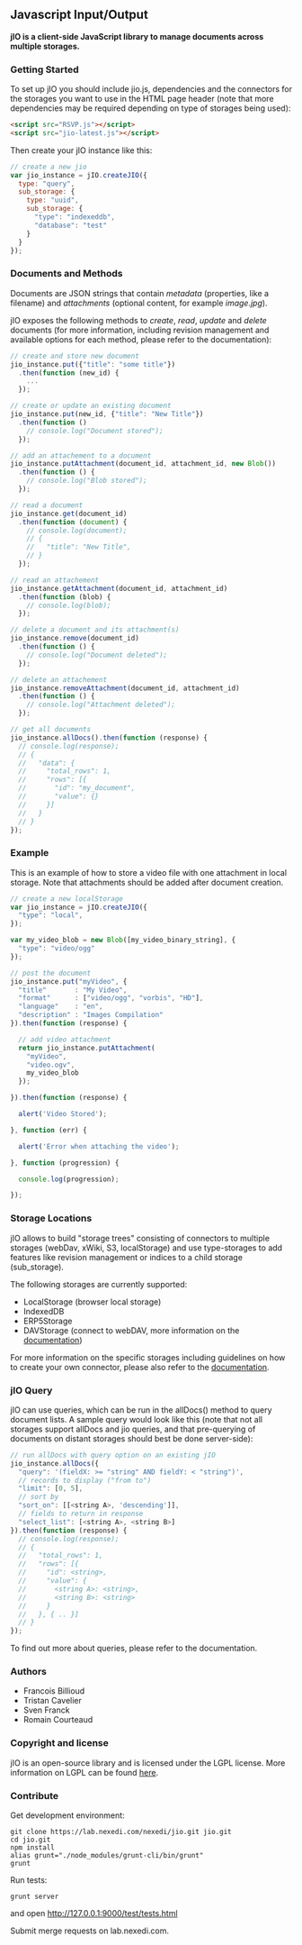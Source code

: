 ## Javascript Input/Output

**jIO is a client-side JavaScript library to manage documents across multiple
  storages.**

### Getting Started

To set up jIO you should include jio.js, dependencies and the connectors for the storages
you want to use in the HTML page header (note that more dependencies may be required
depending on type of storages being used):

```html
<script src="RSVP.js"></script>
<script src="jio-latest.js"></script>
```

Then create your jIO instance like this:

```javascript
// create a new jio
var jio_instance = jIO.createJIO({
  type: "query",
  sub_storage: {
    type: "uuid",
    sub_storage: {
      "type": "indexeddb",
      "database": "test"
    }
  }
});
```

### Documents and Methods

Documents are JSON strings that contain *metadata* (properties, like a filename)
and *attachments* (optional content, for example *image.jpg*).

jIO exposes the following methods to *create*, *read*, *update* and *delete* documents
(for more information, including revision management and available options for
each method, please refer to the documentation):

```javascript
// create and store new document
jio_instance.put({"title": "some title"})
  .then(function (new_id) {
    ...
  });

// create or update an existing document
jio_instance.put(new_id, {"title": "New Title"})
  .then(function () 
    // console.log("Document stored");
  });

// add an attachement to a document
jio_instance.putAttachment(document_id, attachment_id, new Blob())
  .then(function () {
    // console.log("Blob stored");
  });

// read a document
jio_instance.get(document_id)
  .then(function (document) {
    // console.log(document);
    // {
    //   "title": "New Title",
    // }
  });

// read an attachement
jio_instance.getAttachment(document_id, attachment_id)
  .then(function (blob) {
    // console.log(blob);
  });

// delete a document and its attachment(s)
jio_instance.remove(document_id)
  .then(function () {
    // console.log("Document deleted");
  });

// delete an attachement
jio_instance.removeAttachment(document_id, attachment_id)
  .then(function () {
    // console.log("Attachment deleted");
  });

// get all documents
jio_instance.allDocs().then(function (response) {
  // console.log(response);
  // {
  //   "data": {
  //     "total_rows": 1,
  //     "rows": [{
  //       "id": "my_document",
  //       "value": {}
  //     }]
  //   }
  // }
});
```


### Example

This is an example of how to store a video file with one attachment in local
storage. Note that attachments should be added after document creation.

```javascript
// create a new localStorage
var jio_instance = jIO.createJIO({
  "type": "local",
});

var my_video_blob = new Blob([my_video_binary_string], {
  "type": "video/ogg"
});

// post the document
jio_instance.put("myVideo", {
  "title"       : "My Video",
  "format"      : ["video/ogg", "vorbis", "HD"],
  "language"    : "en",
  "description" : "Images Compilation"
}).then(function (response) {

  // add video attachment
  return jio_instance.putAttachment(
    "myVideo",
    "video.ogv",
    my_video_blob
  });

}).then(function (response) {

  alert('Video Stored');

}, function (err) {

  alert('Error when attaching the video');

}, function (progression) {

  console.log(progression);

});
```

### Storage Locations

jIO allows to build "storage trees" consisting of connectors to multiple
storages (webDav, xWiki, S3, localStorage) and use type-storages to add features
like revision management or indices to a child storage (sub_storage).

The following storages are currently supported:

- LocalStorage (browser local storage)
- IndexedDB
- ERP5Storage
- DAVStorage (connect to webDAV, more information on the
  [documentation](https://www.j-io.org/documentation/jio-documentation/))

For more information on the specific storages including guidelines on how to
create your own connector, please also refer to the [documentation](https://www.j-io.org/documentation/jio-documentation).

### jIO Query

jIO can use queries, which can be run in the allDocs() method to query document
lists. A sample query would look like this (note that not all storages support
allDocs and jio queries, and that pre-querying of documents on distant storages
should best be done server-side):

```javascript
// run allDocs with query option on an existing jIO
jio_instance.allDocs({
  "query": '(fieldX: >= "string" AND fieldY: < "string")',
  // records to display ("from to")
  "limit": [0, 5],
  // sort by
  "sort_on": [[<string A>, 'descending']],
  // fields to return in response
  "select_list": [<string A>, <string B>]
}).then(function (response) {
  // console.log(response);
  // {
  //   "total_rows": 1,
  //   "rows": [{
  //     "id": <string>,
  //     "value": {
  //       <string A>: <string>,
  //       <string B>: <string>
  //     }
  //   }, { .. }]
  // }
});
```

To find out more about queries, please refer to the documentation.

### Authors

- Francois Billioud
- Tristan Cavelier
- Sven Franck
- Romain Courteaud

### Copyright and license

jIO is an open-source library and is licensed under the LGPL license. More
information on LGPL can be found
[here](http://en.wikipedia.org/wiki/GNU_Lesser_General_Public_License).

### Contribute

Get development environment:


    git clone https://lab.nexedi.com/nexedi/jio.git jio.git
    cd jio.git
    npm install
    alias grunt="./node_modules/grunt-cli/bin/grunt"
    grunt


Run tests:


    grunt server


and open http://127.0.0.1:9000/test/tests.html

Submit merge requests on lab.nexedi.com.
